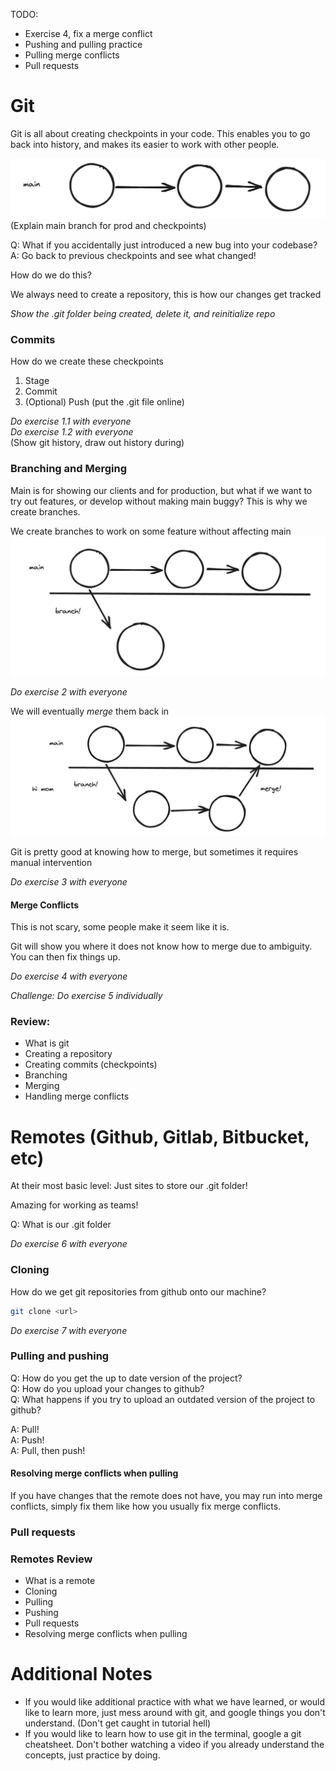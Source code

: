 TODO: 
* Exercise 4, fix a merge conflict
* Pushing and pulling practice
* Pulling merge conflicts
* Pull requests

# Git

Git is all about creating checkpoints in your code. This enables you to go back into history, and makes its easier to work with other people.

![checkpoints](static/main.png)
(Explain main branch for prod and checkpoints)

Q: What if you accidentally just introduced a new bug into your codebase?  
A: Go back to previous checkpoints and see what changed!  

How do we do this?

We always need to create a repository, this is how our changes get tracked

*Show the .git folder being created, delete it, and reinitialize repo*

### Commits

How do we create these checkpoints

1. Stage
2. Commit
3. (Optional) Push (put the .git file online)

*Do exercise 1.1 with everyone*  
*Do exercise 1.2 with everyone*  
(Show git history, draw out history during)

### Branching and Merging

Main is for showing our clients and for production, but what if we want to try out features, or develop without making main buggy? This is why we create branches.

We create branches to work on some feature without affecting main 
![branch](static/branch.png)

*Do exercise 2 with everyone*

We will eventually *merge* them back in
![merge](static/merge.png)

Git is pretty good at knowing how to merge, but sometimes it requires manual intervention

*Do exercise 3 with everyone*

#### Merge Conflicts

This is not scary, some people make it seem like it is. 

Git will show you where it does not know how to merge due to ambiguity. You can then fix things up.

*Do exercise 4 with everyone*

*Challenge: Do exercise 5 individually*

### Review:

* What is git
* Creating a repository
* Creating commits (checkpoints)
* Branching
* Merging
* Handling merge conflicts

# Remotes (Github, Gitlab, Bitbucket, etc)

At their most basic level: Just sites to store our .git folder!

Amazing for working as teams!

Q: What is our .git folder

*Do exercise 6 with everyone*

### Cloning

How do we get git repositories from github onto our machine?

``` bash
git clone <url>
```

*Do exercise 7 with everyone*

### Pulling and pushing

Q: How do you get the up to date version of the project?  
Q: How do you upload your changes to github?  
Q: What happens if you try to upload an outdated version of the project to github?  

A: Pull!  
A: Push!  
A: Pull, then push!  

#### Resolving merge conflicts when pulling

If you have changes that the remote does not have, you may run into merge conflicts, simply fix them like how you usually fix merge conflicts. 

### Pull requests



### Remotes Review

* What is a remote
* Cloning
* Pulling
* Pushing
* Pull requests
* Resolving merge conflicts when pulling

# Additional Notes
* If you would like additional practice with what we have learned, or would like to learn more, just mess around with git, and google things you don't understand. (Don't get caught in tutorial hell)
* If you would like to learn how to use git in the terminal, google a git cheatsheet. Don't bother watching a video if you already understand the concepts, just practice by doing.
